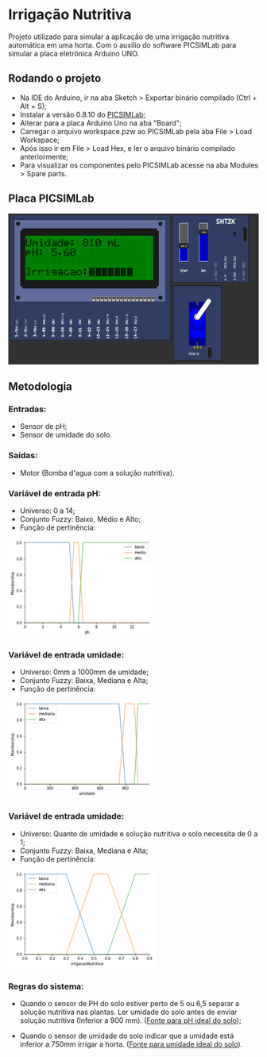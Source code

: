 # Irrigação Nutritiva

Projeto utilizado para simular a aplicação de uma irrigação nutritiva automática em uma horta. Com o auxilio do software PICSIMLab para simular a placa eletrônica Arduino UNO.

## Rodando o projeto

- Na IDE do Arduino, ir na aba Sketch > Exportar binário compilado (Ctrl + Alt + S);
- Instalar a versão 0.8.10 do [PICSIMLab](https://sourceforge.net/projects/picsim/);
- Alterar para a placa Arduino Uno na aba "Board"; 
- Carregar o arquivo workspace.pzw ao PICSIMLab pela aba File > Load Workspace;
- Após isso ir em File > Load Hex, e ler o arquivo binário compilado anteriormente;
- Para visualizar os componentes pelo PICSIMLab acesse na aba Modules > Spare parts.

## Placa PICSIMLab

![PlacaPIC](https://github.com/LeonardoCechellaVelho/irrigacaoNutritiva/blob/master/assets/img/previewPlaca.PNG?raw=true)

## Metodologia

### Entradas:
- Sensor de pH;
- Sensor de umidade do solo.

### Saídas:
- Motor (Bomba d'agua com a solução nutritiva).

### Variável de entrada pH:
- Universo: 0 a 14;
- Conjunto Fuzzy: Baixo, Médio e Alto;
- Função de pertinência:

![FuncaoPertinenciaPH](https://github.com/LeonardoCechellaVelho/irrigacaoNutritiva/blob/master/assets/img/pertinenciaPH.png?raw=true)

### Variável de entrada umidade:
- Universo: 0mm a 1000mm de umidade;
- Conjunto Fuzzy: Baixa, Mediana e Alta;
- Função de pertinência:

![FuncaoPertinenciaUmidade](https://github.com/LeonardoCechellaVelho/irrigacaoNutritiva/blob/master/assets/img/pertinenciaUmidade.png?raw=true)

### Variável de entrada umidade:
- Universo: Quanto de umidade e solução nutritiva o solo necessita de 0 a 1;
- Conjunto Fuzzy: Baixa, Mediana e Alta;
- Função de pertinência:

![FuncaoPertinenciaIrrigacaoNutritiva](https://github.com/LeonardoCechellaVelho/irrigacaoNutritiva/blob/master/assets/img/pertinenciaIrrigacao.png?raw=true)

### Regras do sistema:
- Quando o sensor de PH do solo estiver perto de 5 ou 6,5 separar a solução nutritiva nas plantas. Ler umidade do solo antes de enviar solução nutritiva (Inferior a 900 mm). ([Fonte para pH ideal do solo](https://www.assimquefaz.com/horta-em-casa-o-ph-ideal-do-solo-para-cada-planta/)); 

- Quando o sensor de umidade do solo indicar que a umidade está inferior a 750mm irrigar a horta. ([Fonte para umidade ideal do solo](https://eventos.unipampa.edu.br/sciprot/files/2019/09/sciprot_2019_paper_131.pdf)).
